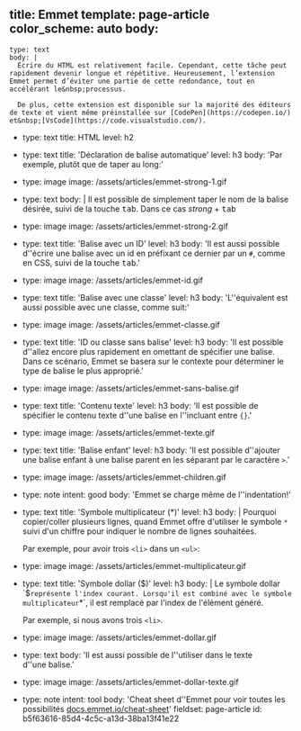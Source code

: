 title: Emmet
template: page-article
color_scheme: auto
body:
  -
    type: text
    body: |
      Écrire du HTML est relativement facile. Cependant, cette tâche peut rapidement devenir longue et répétitive. Heureusement, l’extension Emmet permet d’éviter une partie de cette redondance, tout en accélérant le&nbsp;processus.
      
      De plus, cette extension est disponible sur la majorité des éditeurs de texte et vient même préinstallée sur [CodePen](https://codepen.io/) et&nbsp;[VsCode](https://code.visualstudio.com/).
  -
    type: text
    title: HTML
    level: h2
  -
    type: text
    title: 'Déclaration de balise automatique'
    level: h3
    body: 'Par exemple, plutôt que de taper au long:'
  -
    type: image
    image: /assets/articles/emmet-strong-1.gif
  -
    type: text
    body: |
      Il est possible de simplement taper le nom de la balise désirée, suivi de la touche&nbsp;<kbd>tab</kbd>.
      Dans ce cas _strong_ + <kbd>tab</kbd>
  -
    type: image
    image: /assets/articles/emmet-strong-2.gif
  -
    type: text
    title: 'Balise avec un ID'
    level: h3
    body: 'Il est aussi possible d''écrire une balise avec un id en préfixant ce dernier par un `#`, comme en CSS, suivi de la touche&nbsp;<kbd>tab</kbd>.'
  -
    type: image
    image: /assets/articles/emmet-id.gif
  -
    type: text
    title: 'Balise avec une classe'
    level: h3
    body: 'L''équivalent est aussi possible avec une classe, comme&nbsp;suit:'
  -
    type: image
    image: /assets/articles/emmet-classe.gif
  -
    type: text
    title: 'ID ou classe sans balise'
    level: h3
    body: 'Il est possible d''allez encore plus rapidement en omettant de spécifier une balise. Dans ce scénario, Emmet se basera sur le contexte pour déterminer le type de balise le plus&nbsp;approprié.'
  -
    type: image
    image: /assets/articles/emmet-sans-balise.gif
  -
    type: text
    title: 'Contenu texte'
    level: h3
    body: 'Il est possible de spécifier le contenu texte d''une balise en l''incluant entre&nbsp;`{}`.'
  -
    type: image
    image: /assets/articles/emmet-texte.gif
  -
    type: text
    title: 'Balise enfant'
    level: h3
    body: 'Il est possible d''ajouter une balise enfant à une balise parent en les séparant par le&nbsp;caractère `>`.'
  -
    type: image
    image: /assets/articles/emmet-children.gif
  -
    type: note
    intent: good
    body: 'Emmet se charge même de&nbsp;l''indentation!'
  -
    type: text
    title: 'Symbole multiplicateur (*)'
    level: h3
    body: |
      Pourquoi copier/coller plusieurs lignes, quand Emmet offre d'utiliser le symbole `*` suivi d'un chiffre pour indiquer le nombre de lignes&nbsp;souhaitées.
      
      Par exemple, pour avoir trois `<li>` dans un&nbsp;`<ul>`:
  -
    type: image
    image: /assets/articles/emmet-multiplicateur.gif
  -
    type: text
    title: 'Symbole dollar ($)'
    level: h3
    body: |
      Le symbole dollar `$` représente l'index courant. Lorsqu'il est combiné avec le symbole multiplicateur `*`, il est remplacé par l'index de l'élément&nbsp;généré.
      
      Par exemple, si nous avons trois&nbsp;`<li>`.
  -
    type: image
    image: /assets/articles/emmet-dollar.gif
  -
    type: text
    body: 'Il est aussi possible de l''utiliser dans le texte d''une&nbsp;balise.'
  -
    type: image
    image: /assets/articles/emmet-dollar-texte.gif
  -
    type: note
    intent: tool
    body: 'Cheat sheet d''Emmet pour voir toutes les possibilités [docs.emmet.io/cheat-sheet](https://docs.emmet.io/cheat-sheet/)'
fieldset: page-article
id: b5f63616-85d4-4c5c-a13d-38ba13f41e22
